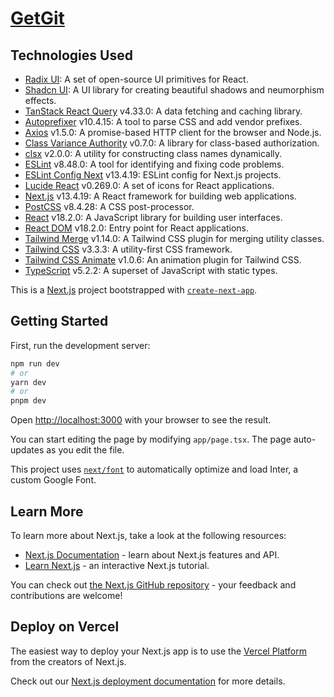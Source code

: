 # [GetGit](https://getgit.vercel.app)

## Technologies Used

- [Radix UI](https://radix-ui.com/): A set of open-source UI primitives for React.
- [Shadcn UI](https://ui.shadcn.com/): A UI library for creating beautiful shadows and neumorphism effects.
- [TanStack React Query](https://www.npmjs.com/package/@tanstack/react-query) v4.33.0: A data fetching and caching library.
- [Autoprefixer](https://www.npmjs.com/package/autoprefixer) v10.4.15: A tool to parse CSS and add vendor prefixes.
- [Axios](https://www.npmjs.com/package/axios) v1.5.0: A promise-based HTTP client for the browser and Node.js.
- [Class Variance Authority](https://www.npmjs.com/package/class-variance-authority) v0.7.0: A library for class-based authorization.
- [clsx](https://www.npmjs.com/package/clsx) v2.0.0: A utility for constructing class names dynamically.
- [ESLint](https://www.npmjs.com/package/eslint) v8.48.0: A tool for identifying and fixing code problems.
- [ESLint Config Next](https://www.npmjs.com/package/eslint-config-next) v13.4.19: ESLint config for Next.js projects.
- [Lucide React](https://www.npmjs.com/package/lucide-react) v0.269.0: A set of icons for React applications.
- [Next.js](https://www.npmjs.com/package/next) v13.4.19: A React framework for building web applications.
- [PostCSS](https://www.npmjs.com/package/postcss) v8.4.28: A CSS post-processor.
- [React](https://www.npmjs.com/package/react) v18.2.0: A JavaScript library for building user interfaces.
- [React DOM](https://www.npmjs.com/package/react-dom) v18.2.0: Entry point for React applications.
- [Tailwind Merge](https://www.npmjs.com/package/tailwind-merge) v1.14.0: A Tailwind CSS plugin for merging utility classes.
- [Tailwind CSS](https://www.npmjs.com/package/tailwindcss) v3.3.3: A utility-first CSS framework.
- [Tailwind CSS Animate](https://www.npmjs.com/package/tailwindcss-animate) v1.0.6: An animation plugin for Tailwind CSS.
- [TypeScript](https://www.npmjs.com/package/typescript) v5.2.2: A superset of JavaScript with static types.

This is a [Next.js](https://nextjs.org/) project bootstrapped with [`create-next-app`](https://github.com/vercel/next.js/tree/canary/packages/create-next-app).

## Getting Started

First, run the development server:

```bash
npm run dev
# or
yarn dev
# or
pnpm dev
```

Open [http://localhost:3000](http://localhost:3000) with your browser to see the result.

You can start editing the page by modifying `app/page.tsx`. The page auto-updates as you edit the file.

This project uses [`next/font`](https://nextjs.org/docs/basic-features/font-optimization) to automatically optimize and load Inter, a custom Google Font.

## Learn More

To learn more about Next.js, take a look at the following resources:

- [Next.js Documentation](https://nextjs.org/docs) - learn about Next.js features and API.
- [Learn Next.js](https://nextjs.org/learn) - an interactive Next.js tutorial.

You can check out [the Next.js GitHub repository](https://github.com/vercel/next.js/) - your feedback and contributions are welcome!

## Deploy on Vercel

The easiest way to deploy your Next.js app is to use the [Vercel Platform](https://vercel.com/new?utm_medium=default-template&filter=next.js&utm_source=create-next-app&utm_campaign=create-next-app-readme) from the creators of Next.js.

Check out our [Next.js deployment documentation](https://nextjs.org/docs/deployment) for more details.
